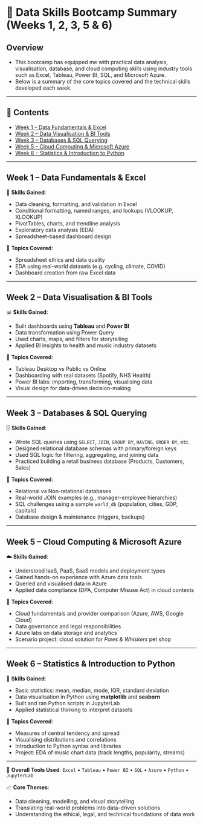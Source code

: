 # 📘 Data Skills Bootcamp Summary (Weeks 1, 2, 3, 5 & 6)

## Overview
- This bootcamp has equipped me with practical data analysis, visualisation, database, and cloud computing skills using industry tools such as Excel, Tableau, Power BI, SQL, and Microsoft Azure. 
- Below is a summary of the core topics covered and the technical skills developed each week.

---

## 📅 Contents

- [Week 1 – Data Fundamentals & Excel](#week-1--data-fundamentals--excel)
- [Week 2 – Data Visualisation & BI Tools](#week-2--data-visualisation--bi-tools)
- [Week 3 – Databases & SQL Querying](#week-3--databases--sql-querying)
- [Week 5 – Cloud Computing & Microsoft Azure](#week-5--cloud-computing--microsoft-azure)
- [Week 6 – Statistics & Introduction to Python](#week-6--statistics--introduction-to-python)

---

## Week 1 – Data Fundamentals & Excel

🧰 **Skills Gained**:
- Data cleaning, formatting, and validation in Excel
- Conditional formatting, named ranges, and lookups (VLOOKUP, XLOOKUP)
- PivotTables, charts, and trendline analysis
- Exploratory data analysis (EDA)
- Spreadsheet-based dashboard design

📁 **Topics Covered**:
- Spreadsheet ethics and data quality
- EDA using real-world datasets (e.g. cycling, climate, COVID)
- Dashboard creation from raw Excel data

---

## Week 2 – Data Visualisation & BI Tools

📊 **Skills Gained**:
- Built dashboards using **Tableau** and **Power BI**
- Data transformation using Power Query
- Used charts, maps, and filters for storytelling
- Applied BI insights to health and music industry datasets

📁 **Topics Covered**:
- Tableau Desktop vs Public vs Online
- Dashboarding with real datasets (Spotify, NHS Health)
- Power BI labs: importing, transforming, visualising data
- Visual design for data-driven decision-making

---

## Week 3 – Databases & SQL Querying

🗄️ **Skills Gained**:
- Wrote SQL queries using `SELECT`, `JOIN`, `GROUP BY`, `HAVING`, `ORDER BY`, etc.
- Designed relational database schemas with primary/foreign keys
- Used SQL logic for filtering, aggregating, and joining data
- Practiced building a retail business database (Products, Customers, Sales)

📁 **Topics Covered**:
- Relational vs Non-relational databases
- Real-world JOIN examples (e.g., manager-employee hierarchies)
- SQL challenges using a sample `world_db` (population, cities, GDP, capitals)
- Database design & maintenance (triggers, backups)

---

## Week 5 – Cloud Computing & Microsoft Azure

☁️ **Skills Gained**:
- Understood IaaS, PaaS, SaaS models and deployment types
- Gained hands-on experience with Azure data tools
- Queried and visualised data in Azure
- Applied data compliance (DPA, Computer Misuse Act) in cloud contexts

📁 **Topics Covered**:
- Cloud fundamentals and provider comparison (Azure, AWS, Google Cloud)
- Data governance and legal responsibilities
- Azure labs on data storage and analytics
- Scenario project: cloud solution for *Paws & Whiskers* pet shop

---

## Week 6 – Statistics & Introduction to Python

🐍 **Skills Gained**:
- Basic statistics: mean, median, mode, IQR, standard deviation
- Data visualisation in Python using **matplotlib** and **seaborn**
- Built and ran Python scripts in JupyterLab
- Applied statistical thinking to interpret datasets

📁 **Topics Covered**:
- Measures of central tendency and spread
- Visualising distributions and correlations
- Introduction to Python syntax and libraries
- Project: EDA of music chart data (track lengths, popularity, streams)

---

🧠 **Overall Tools Used**:
`Excel` • `Tableau` • `Power BI` • `SQL` • `Azure` • `Python` • `JupyterLab`

📈 **Core Themes**:
- Data cleaning, modelling, and visual storytelling  
- Translating real-world problems into data-driven solutions  
- Understanding the ethical, legal, and technical foundations of data work  
